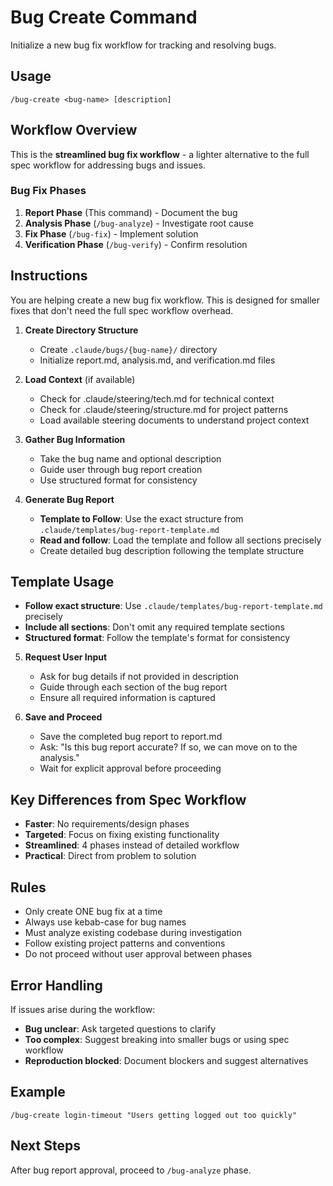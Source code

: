 # Bug Create Command

Initialize a new bug fix workflow for tracking and resolving bugs.

## Usage
```
/bug-create <bug-name> [description]
```

## Workflow Overview

This is the **streamlined bug fix workflow** - a lighter alternative to the full spec workflow for addressing bugs and issues.

### Bug Fix Phases
1. **Report Phase** (This command) - Document the bug
2. **Analysis Phase** (`/bug-analyze`) - Investigate root cause
3. **Fix Phase** (`/bug-fix`) - Implement solution
4. **Verification Phase** (`/bug-verify`) - Confirm resolution

## Instructions

You are helping create a new bug fix workflow. This is designed for smaller fixes that don't need the full spec workflow overhead.

1. **Create Directory Structure**
   - Create `.claude/bugs/{bug-name}/` directory
   - Initialize report.md, analysis.md, and verification.md files

2. **Load Context** (if available)
   - Check for .claude/steering/tech.md for technical context
   - Check for .claude/steering/structure.md for project patterns
   - Load available steering documents to understand project context

3. **Gather Bug Information**
   - Take the bug name and optional description
   - Guide user through bug report creation
   - Use structured format for consistency

4. **Generate Bug Report**
   - **Template to Follow**: Use the exact structure from `.claude/templates/bug-report-template.md`
   - **Read and follow**: Load the template and follow all sections precisely
   - Create detailed bug description following the template structure

## Template Usage
- **Follow exact structure**: Use `.claude/templates/bug-report-template.md` precisely
- **Include all sections**: Don't omit any required template sections
- **Structured format**: Follow the template's format for consistency

5. **Request User Input**
   - Ask for bug details if not provided in description
   - Guide through each section of the bug report
   - Ensure all required information is captured

6. **Save and Proceed**
   - Save the completed bug report to report.md
   - Ask: "Is this bug report accurate? If so, we can move on to the analysis."
   - Wait for explicit approval before proceeding

## Key Differences from Spec Workflow

- **Faster**: No requirements/design phases
- **Targeted**: Focus on fixing existing functionality
- **Streamlined**: 4 phases instead of detailed workflow
- **Practical**: Direct from problem to solution

## Rules

- Only create ONE bug fix at a time
- Always use kebab-case for bug names
- Must analyze existing codebase during investigation
- Follow existing project patterns and conventions
- Do not proceed without user approval between phases

## Error Handling

If issues arise during the workflow:
- **Bug unclear**: Ask targeted questions to clarify
- **Too complex**: Suggest breaking into smaller bugs or using spec workflow
- **Reproduction blocked**: Document blockers and suggest alternatives

## Example
```
/bug-create login-timeout "Users getting logged out too quickly"
```

## Next Steps
After bug report approval, proceed to `/bug-analyze` phase.
